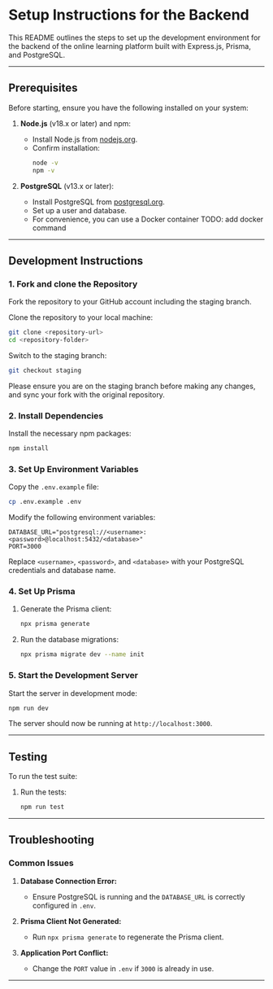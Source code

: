 # Setup Instructions for the Backend

This README outlines the steps to set up the development environment for the backend of the online learning platform built with Express.js, Prisma, and PostgreSQL.

---

## Prerequisites

Before starting, ensure you have the following installed on your system:

1. **Node.js** (v18.x or later) and npm:

   - Install Node.js from [nodejs.org](https://nodejs.org/).
   - Confirm installation:
     ```bash
     node -v
     npm -v
     ```

2. **PostgreSQL** (v13.x or later):
   - Install PostgreSQL from [postgresql.org](https://www.postgresql.org/download/).
   - Set up a user and database.
   - For convenience, you can use a Docker container
     TODO: add docker command

---

## Development Instructions

### 1. Fork and clone the Repository

Fork the repository to your GitHub account including the staging branch.

Clone the repository to your local machine:

```bash
git clone <repository-url>
cd <repository-folder>
```

Switch to the staging branch:

```bash
git checkout staging
```

Please ensure you are on the staging branch before making any changes, and sync your fork with the original repository.

### 2. Install Dependencies

Install the necessary npm packages:

```bash
npm install
```

### 3. Set Up Environment Variables

Copy the `.env.example` file:

```bash
cp .env.example .env
```

Modify the following environment variables:

```env
DATABASE_URL="postgresql://<username>:<password>@localhost:5432/<database>"
PORT=3000
```

Replace `<username>`, `<password>`, and `<database>` with your PostgreSQL credentials and database name.

### 4. Set Up Prisma

1. Generate the Prisma client:

   ```bash
   npx prisma generate
   ```

2. Run the database migrations:
   ```bash
   npx prisma migrate dev --name init
   ```

### 5. Start the Development Server

Start the server in development mode:

```bash
npm run dev
```

The server should now be running at `http://localhost:3000`.

---

## Testing

To run the test suite:

1. Run the tests:
   ```bash
   npm run test
   ```

---

## Troubleshooting

### Common Issues

1. **Database Connection Error:**

   - Ensure PostgreSQL is running and the `DATABASE_URL` is correctly configured in `.env`.

2. **Prisma Client Not Generated:**

   - Run `npx prisma generate` to regenerate the Prisma client.

3. **Application Port Conflict:**
   - Change the `PORT` value in `.env` if `3000` is already in use.

---
